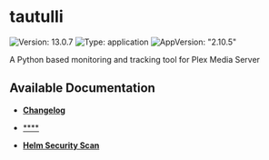 # tautulli

![Version: 13.0.7](https://img.shields.io/badge/Version-13.0.7-informational?style=flat-square) ![Type: application](https://img.shields.io/badge/Type-application-informational?style=flat-square) ![AppVersion: "2.10.5"](https://img.shields.io/badge/AppVersion-"2.10.5"-informational?style=flat-square)

A Python based monitoring and tracking tool for Plex Media Server

## Available Documentation

- [**Changelog**](CHANGELOG)

- [****](container-security)

- [**Helm Security Scan**](helm-security)

